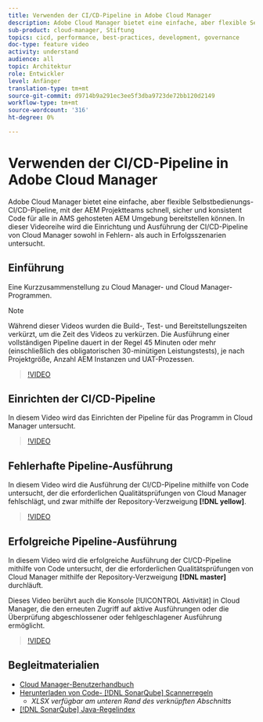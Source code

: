```yaml
---
title: Verwenden der CI/CD-Pipeline in Adobe Cloud Manager
description: Adobe Cloud Manager bietet eine einfache, aber flexible Selbstbedienungs-CI/CD-Pipeline, mit der AEM Projektteams schnell, sicher und konsistent Code für alle in AMS gehosteten AEM Umgebung bereitstellen können. In dieser Videoreihe wird die Einrichtung und Ausführung der CI/CD-Pipeline von Cloud Manager sowohl in Fehlern- als auch in Erfolgsszenarien untersucht.
sub-product: cloud-manager, Stiftung
topics: cicd, performance, best-practices, development, governance
doc-type: feature video
activity: understand
audience: all
topic: Architektur
role: Entwickler
level: Anfänger
translation-type: tm+mt
source-git-commit: d9714b9a291ec3ee5f3dba9723de72bb120d2149
workflow-type: tm+mt
source-wordcount: '316'
ht-degree: 0%

---
```



# Verwenden der CI/CD-Pipeline in Adobe Cloud Manager

Adobe Cloud Manager bietet eine einfache, aber flexible Selbstbedienungs-CI/CD-Pipeline, mit der AEM Projektteams schnell, sicher und konsistent Code für alle in AMS gehosteten AEM Umgebung bereitstellen können. In dieser Videoreihe wird die Einrichtung und Ausführung der CI/CD-Pipeline von Cloud Manager sowohl in Fehlern- als auch in Erfolgsszenarien untersucht.

## Einführung

Eine Kurzzusammenstellung zu Cloud Manager- und Cloud Manager-Programmen.

>[!NOTE]
>
>Während dieser Videos wurden die Build-, Test- und Bereitstellungszeiten verkürzt, um die Zeit des Videos zu verkürzen. Die Ausführung einer vollständigen Pipeline dauert in der Regel 45 Minuten oder mehr (einschließlich des obligatorischen 30-minütigen Leistungstests), je nach Projektgröße, Anzahl AEM Instanzen und UAT-Prozessen.

>[!VIDEO](https://video.tv.adobe.com/v/23082/?quality=12&learn=on)

## Einrichten der CI/CD-Pipeline

In diesem Video wird das Einrichten der Pipeline für das Programm in Cloud Manager untersucht.

>[!VIDEO](https://video.tv.adobe.com/v/23083/?quality=12&learn=on)

## Fehlerhafte Pipeline-Ausführung

In diesem Video wird die Ausführung der CI/CD-Pipeline mithilfe von Code untersucht, der die erforderlichen Qualitätsprüfungen von Cloud Manager fehlschlägt, und zwar mithilfe der Repository-Verzweigung **[!DNL yellow]**.

>[!VIDEO](https://video.tv.adobe.com/v/23084/?quality=12&learn=on)

## Erfolgreiche Pipeline-Ausführung

In diesem Video wird die erfolgreiche Ausführung der CI/CD-Pipeline mithilfe von Code untersucht, der die erforderlichen Qualitätsprüfungen von Cloud Manager mithilfe der Repository-Verzweigung **[!DNL master]** durchläuft.

Dieses Video berührt auch die Konsole [!UICONTROL Aktivität] in Cloud Manager, die den erneuten Zugriff auf aktive Ausführungen oder die Überprüfung abgeschlossener oder fehlgeschlagener Ausführung ermöglicht.

>[!VIDEO](https://video.tv.adobe.com/v/23085/?quality=12&learn=on)

## Begleitmaterialien

* [Cloud Manager-Benutzerhandbuch](https://helpx.adobe.com/experience-manager/cloud-manager/user-guide.html)
* [Herunterladen von Code- [!DNL SonarQube] Scannerregeln](https://helpx.adobe.com/experience-manager/cloud-manager/using/understand-your-test-results.html#CodeQualityTesting)
   * *XLSX verfügbar am unteren Rand des verknüpften Abschnitts*
* [[!DNL SonarQube] Java-Regelindex](https://rules.sonarsource.com/java/)
